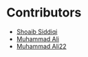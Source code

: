 # Contributors

- [Shoaib Siddiqi](https://github.com/ShoaibSiddiqi)
- [Muhammad Ali ](https://github.com/designsbyali)
- [Muhammad Ali22 ](https://github.com/designsbyali22)
